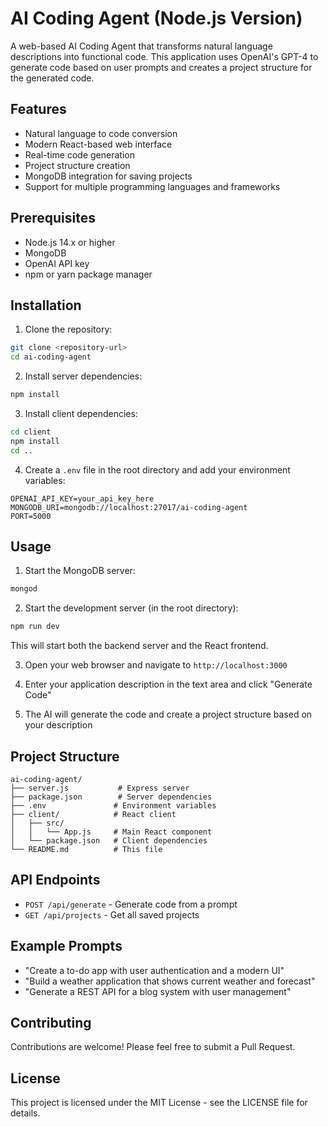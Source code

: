 # AI Coding Agent (Node.js Version)

A web-based AI Coding Agent that transforms natural language descriptions into functional code. This application uses OpenAI's GPT-4 to generate code based on user prompts and creates a project structure for the generated code.

## Features

- Natural language to code conversion
- Modern React-based web interface
- Real-time code generation
- Project structure creation
- MongoDB integration for saving projects
- Support for multiple programming languages and frameworks

## Prerequisites

- Node.js 14.x or higher
- MongoDB
- OpenAI API key
- npm or yarn package manager

## Installation

1. Clone the repository:
```bash
git clone <repository-url>
cd ai-coding-agent
```

2. Install server dependencies:
```bash
npm install
```

3. Install client dependencies:
```bash
cd client
npm install
cd ..
```

4. Create a `.env` file in the root directory and add your environment variables:
```
OPENAI_API_KEY=your_api_key_here
MONGODB_URI=mongodb://localhost:27017/ai-coding-agent
PORT=5000
```

## Usage

1. Start the MongoDB server:
```bash
mongod
```

2. Start the development server (in the root directory):
```bash
npm run dev
```
This will start both the backend server and the React frontend.

3. Open your web browser and navigate to `http://localhost:3000`

4. Enter your application description in the text area and click "Generate Code"

5. The AI will generate the code and create a project structure based on your description

## Project Structure

```
ai-coding-agent/
├── server.js           # Express server
├── package.json        # Server dependencies
├── .env               # Environment variables
├── client/            # React client
│   ├── src/
│   │   └── App.js     # Main React component
│   └── package.json   # Client dependencies
└── README.md          # This file
```

## API Endpoints

- `POST /api/generate` - Generate code from a prompt
- `GET /api/projects` - Get all saved projects

## Example Prompts

- "Create a to-do app with user authentication and a modern UI"
- "Build a weather application that shows current weather and forecast"
- "Generate a REST API for a blog system with user management"

## Contributing

Contributions are welcome! Please feel free to submit a Pull Request.

## License

This project is licensed under the MIT License - see the LICENSE file for details. 